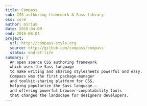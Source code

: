 ```yaml
---
title: Compass
sub: CSS-authoring framework & Sass library
oss: core
author: miriam
date: 2010-04-09
end: 2016-08-04
project:
  url: http://compass-style.org
  source: http://github.com/compass/compass
  status: end-of-life
summary: |
  An open source CSS authoring framework
  which uses the Sass language
  to make writing and sharing stylesheets powerful and easy.
  Compass was the first package-manager
  and toolkit-sharing platform for CSS,
  helping popularize the Sass language –
  and offering powerful browser-compatability tools
  that changed the landscape for designers developers.
---
```

